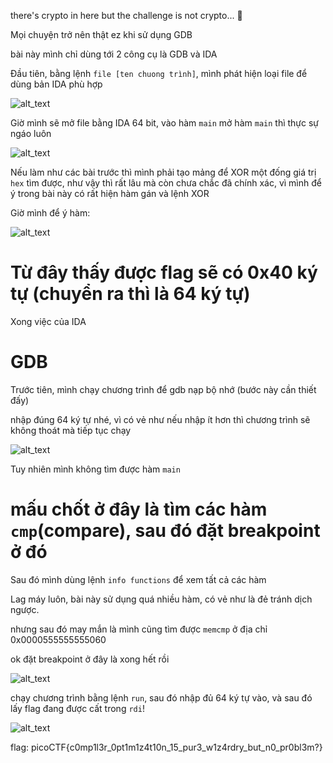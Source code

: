 there's crypto in here but the challenge is not crypto... 🤔

Mọi chuyện trở nên thật ez khi sử dụng GDB

bài này mình chỉ dùng tới 2 công cụ là GDB và IDA

Đầu tiên, bằng lệnh ```file [ten chuong trình]```, mình phát hiện loại file để dùng bản IDA phù hợp

![alt_text](https://i.imgur.com/1YoirB0.png)

Giờ mình sẽ mở file bằng IDA 64 bit, vào hàm ```main``` mở hàm ```main``` thì thực sự ngáo luôn

![alt_text](https://i.imgur.com/zHnLir3.png)

Nếu làm như các bài trước thì mình phải tạo mảng để XOR một đống giá trị ```hex``` tìm được, như vậy thì rất lâu mà còn chưa chắc đã chính xác, vì mình để ý trong bài này có rất hiện hàm gán và lệnh XOR

Giờ mình để ý hàm:

![alt_text](https://i.imgur.com/WmZ1pgE.png)

# Từ đây thấy được flag sẽ có 0x40 ký tự (chuyển ra thì là 64 ký tự)

Xong việc của IDA

# GDB

Trước tiên, mình chạy chương trình để gdb nạp bộ nhớ (bước này cần thiết đấy)

nhập đúng 64 ký tự nhé, vì có vẻ như nếu nhập ít hơn thì chương trình sẽ không thoát mà tiếp tục chạy

![alt_text](https://i.imgur.com/4FSoOV6.png)

Tuy nhiên mình không tìm được hàm ```main```

# mấu chốt ở đây là tìm các hàm ```cmp```(compare), sau đó đặt breakpoint ở đó

Sau đó mình dùng lệnh ```info functions``` để xem tất cả các hàm

Lag máy luôn, bài này sử dụng quá nhiều hàm, có vẻ như là đẻ tránh dịch ngược.

nhưng sau đó may mắn là mình cũng tìm được ```memcmp``` ở địa chỉ 0x0000555555555060

ok đặt breakpoint ở đây là xong hết rồi

![alt_text](https://i.imgur.com/FzUAxKe.png)

chạy chương trình bằng lệnh ```run```, sau đó nhập đủ 64 ký tự vào, và sau đó lấy flag đang được cất trong ```rdi```!

![alt_text](https://i.imgur.com/HvFz6C4.png)

flag: picoCTF{c0mp1l3r_0pt1m1z4t10n_15_pur3_w1z4rdry_but_n0_pr0bl3m?}

